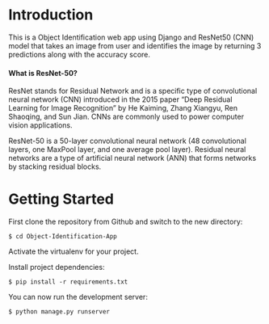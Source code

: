 # Introduction
This is a Object Identification web app using Django and ResNet50 (CNN) model that takes an image from user and identifies the image by returning 3 predictions along with the accuracy score.

#### What is ResNet-50?
ResNet stands for Residual Network and is a specific type of convolutional neural network (CNN) introduced in the 2015 paper “Deep Residual Learning for Image Recognition” by He Kaiming, Zhang Xiangyu, Ren Shaoqing, and Sun Jian. CNNs are commonly used to power computer vision applications.

ResNet-50 is a 50-layer convolutional neural network (48 convolutional layers, one MaxPool layer, and one average pool layer). Residual neural networks are a type of artificial neural network (ANN) that forms networks by stacking residual blocks.


# Getting Started

First clone the repository from Github and switch to the new directory:

    $ cd Object-Identification-App
    
Activate the virtualenv for your project.
    
Install project dependencies:

    $ pip install -r requirements.txt
    
You can now run the development server:

    $ python manage.py runserver
